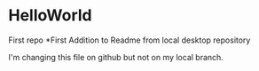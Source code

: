 # HelloWorld
First repo
*First Addition to Readme from local desktop repository
<p>I'm changing this file on github but not on my local branch.</p>
